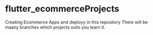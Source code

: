 # flutter_ecommerceProjects
Creating Ecommerce Apps and deployy in this repository There will be maany branches which projects suits you learn it.
